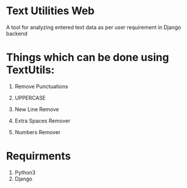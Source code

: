 # Text Utilities Web
A tool for analyzing entered text data as per user requirement in Django backend

# Things which can be done using TextUtils:

1) Remove Punctuations

2) UPPERCASE

3) New Line Remove

4) Extra Spaces Remover

5) Numbers Remover

# Requirments
1) Python3
2) Django
